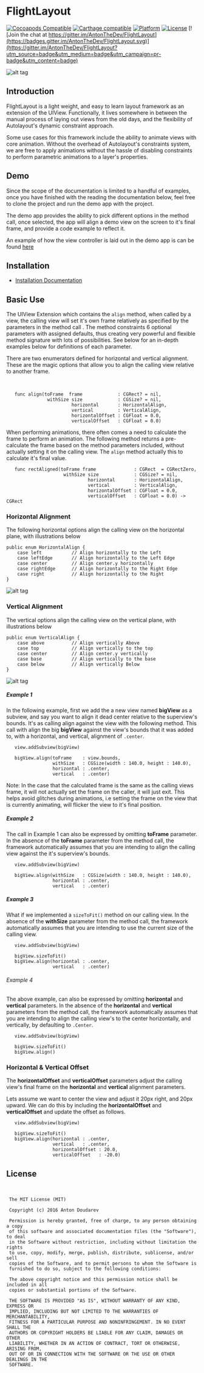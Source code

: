 # FlightLayout

[![Cocoapods Compatible](https://img.shields.io/badge/pod-v0.8.0-blue.svg)]()
[![Carthage compatible](https://img.shields.io/badge/Carthage-compatible-4BC51D.svg?style=flat)]()
[![Platform](https://img.shields.io/badge/platform-ios%20%7C%20tvos-lightgrey.svg)]()
[![License](https://img.shields.io/badge/license-MIT-343434.svg)]()
[![Join the chat at https://gitter.im/AntonTheDev/FlightLayout](https://badges.gitter.im/AntonTheDev/FlightLayout.svg)](https://gitter.im/AntonTheDev/FlightLayout?utm_source=badge&utm_medium=badge&utm_campaign=pr-badge&utm_content=badge)

![alt tag](/Documentation/FlightLayout.png?raw=true)
## Introduction

FlightLayout is a light weight, and easy to learn layout framework as an extension of the UIView. Functionally, it lives somewhere in between the manual process of laying out views from the old days, and the flexibility of Autolayout's dynamic constraint approach.

Some use cases for this framework include the ability to animate views with core animation. Without the overhead of Autolayout's constraints system, we are free to apply animations without the hassle of disabling constraints to perform parametric animations to a layer's properties.

## Demo

Since the scope of the documentation is limited to a handful of examples, once you have finished with the reading the documentation below, feel free to clone the project and run the demo app with the project.

The demo app provides the ability to pick different options in the method call, once selected, the app will align a demo view on the screen to it's final frame, and provide a code example to reflect it.

An example of how the view controller is laid out in the demo app is can be found [here](/Documentation/demo.md)

## Installation

* [Installation Documentation](/Documentation/installation.md)

## Basic Use

The UIView Extension which contains the `align` method, when called by a view, the calling view will set it's own frame relatively as specified by the parameters in the method call . The method constraints 6 optional parameters with assigned defaults, thus creating very powerful and flexible method signature with lots of possibilities. See below for an in-depth examples below for definitions of each parameter.

There are two enumerators defined for horizontal and vertical alignment. These are the magic options that allow you to align the calling view relative to another frame.

<br>


```   
   func align(toFrame  frame             : CGRect? = nil,
               withSize size             : CGSize? = nil,        
                        horizontal       : HorizontalAlign,  
                        vertical         : VerticalAlign,
                        horizontalOffset : CGFloat = 0.0,
                        verticalOffset   : CGFloat = 0.0)
```

When performing animations, there often comes a need to calculate the frame to perform an animation. The following method returns a pre-calculate the frame based on the method parameters included, without actually setting it on the calling view. The `align` method actually this to calculate it's final value.


```
   func rectAligned(toFrame frame              : CGRect  = CGRectZero,
                     withSize size             : CGSize? = nil,
                              horizontal       : HorizontalAlign,
                              vertical         : VerticalAlign,
                              horizontalOffset : CGFloat = 0.0,
                              verticalOffset   : CGFloat = 0.0) -> CGRect

```

### Horizontal Alignment

The following horizontal options align the calling view on the horizontal plane, with illustrations below

```
public enum HorizontalAlign {
    case left           // Align horizontally to the Left
    case leftEdge       // Align horizontally to the Left Edge
    case center         // Align center.y horizontally
    case rightEdge      // Align horizontally to the Right Edge
    case right          // Align horizontally to the Right
}

```

![alt tag](/Documentation/HorizontalAlignment.png?raw=true)

### Vertical Alignment

The vertical options align the calling view on the vertical plane, with illustrations below


```
public enum VerticalAlign {
    case above          // Align vertically Above
    case top            // Align vertically to the top
    case center         // Align center.y vertically
    case base           // Align vertically to the base
    case below          // Align vertically Below
}

```

![alt tag](/Documentation/VerticalAlignment.png?raw=true)


##### Example 1

In the following example, first we add the a new view named **bigView** as a subview, and say you want to align it dead center relative to the superview's bounds. It's as calling align against the view with the following method. This call with align the big **bigView** against the view's bounds that it was added to, with a horizontal, and vertical, alignment of ``.center``.


```
   view.addSubview(bigView)

   bigView.align(toFrame    : view.bounds,     
   			     withSize   : CGSize(width : 140.0, height : 140.0),        
                 horizontal : .center,  
                 vertical   : .center)
```

Note: In the case that the calculated frame is the same as the calling views frame, it will not actually set the frame on the caller, it will just exit. This helps avoid glitches during animations, i.e  setting the frame on the view that is currently animating, will flicker the view to it's final position.

##### Example 2

The call in Example 1 can also be expressed by omitting **toFrame** parameter. In the absence of the **toFrame** parameter from the method call, the framework automatically assumes that you are intending to align the calling view against the it's superview's bounds.

```
   view.addSubview(bigView)

   bigView.align(withSize   : CGSize(width : 140.0, height : 140.0),        
                 horizontal : .center,  
                 vertical   : .center)
```

##### Example 3

What if we implemented a ``sizeToFit()`` method on our calling view.  In the absence of the **withSize** parameter from the method call, the framework automatically assumes that you are intending to use the current size of the calling view.

```
   view.addSubview(bigView)

   bigView.sizeToFit()
   bigView.align(horizontal : .center,  
                 vertical   : .center)
```

###### Example 4

The above example, can also be expressed by omitting **horizontal** and **vertical** parameters. In the absence of the **horizontal** and **vertical** parameters from the method call, the framework automatically assumes that you are intending to align the calling view's to the center horizontally, and vertically, by defaulting to ``.Center``.


```
   view.addSubview(bigView)

   bigView.sizeToFit()
   bigView.align()

```

### Horizontal & Vertical Offset

The **horizontalOffset** and **verticalOffset** parameters adjust the calling view's final frame on the **horizontal** and **vertical** alignment parameters.

Lets assume we want to center the view and adjust it 20px right, and 20px upward. We can do this by including the **horizontalOffset** and **verticalOffset** and update the offset as follows.


```
   view.addSubview(bigView)

   bigView.sizeToFit()
   bigView.align(horizontal : .center,  
                 vertical   : .center,
                 horizontalOffset : 20.0,
                 verticalOffset   : -20.0)
```

## License
<br>

     The MIT License (MIT)  

     Copyright (c) 2016 Anton Doudarev  

     Permission is hereby granted, free of charge, to any person obtaining a copy
     of this software and associated documentation files (the "Software"), to deal
     in the Software without restriction, including without limitation the rights
     to use, copy, modify, merge, publish, distribute, sublicense, and/or sell
     copies of the Software, and to permit persons to whom the Software is
     furnished to do so, subject to the following conditions:  

     The above copyright notice and this permission notice shall be included in all
     copies or substantial portions of the Software.  

     THE SOFTWARE IS PROVIDED "AS IS", WITHOUT WARRANTY OF ANY KIND, EXPRESS OR
     IMPLIED, INCLUDING BUT NOT LIMITED TO THE WARRANTIES OF MERCHANTABILITY,
     FITNESS FOR A PARTICULAR PURPOSE AND NONINFRINGEMENT. IN NO EVENT SHALL THE
     AUTHORS OR COPYRIGHT HOLDERS BE LIABLE FOR ANY CLAIM, DAMAGES OR OTHER
     LIABILITY, WHETHER IN AN ACTION OF CONTRACT, TORT OR OTHERWISE, ARISING FROM,
     OUT OF OR IN CONNECTION WITH THE SOFTWARE OR THE USE OR OTHER DEALINGS IN THE
     SOFTWARE.  

